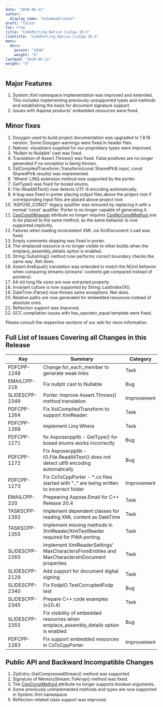 ```yaml
---
date: "2020-06-11"
author:
  display_name: "muhammadrizwan"
draft: "false"
toc: true
title: "CodePorting.Native Cs2Cpp 20.5"
linktitle: "CodePorting.Native Cs2Cpp 20.5"
menu:
  docs:
    parent: "2020"
    weight: "8"
lastmod: "2020-06-11"
weight: "8"
---
```


## Major Features ##

1. System::Xml namespace implementation was improved and extended. This includes implementing previously unsupported types and methods and establishing the basis for document signature support.
1. Issues with Aspose products' embedded resources were fixed.

## Minor fixes ##

1. Doxygen used to build project documentation was upgraded to 1.8.18 version. Some Doxygen warnings were fixed in header files.
1. Natives' visualizers supplied for our proprietary types were improved.
1. 'Nullptr to Nullable<T>' cast was fixed.
1. Translation of Assert.Throws() was fixed. False positives are no longer generated if no exception is being thrown.
1. XslCompiledTransform::Transform(const SharedPtr<XmlReader>& input, const SharedPtr<XmlWriter>& results) was implemented.
1. 'Where' LINQ extension method was supported by the porter.
1. GetType() was fixed for boxed enums.
1. File::ReadAllText() now detects UTF-8 encoding automatically.
1. A bug was fixed in porter placing output files above the project root if corresponding input files are placed above project root.
1. 'ASPOSE_CONST' legacy qualifier was removed by replacing it with a normal 'const' qualifier. Porter is no longer capable of generating it.
1. [CppConstWrapper](https://docs.codeporting.com/native/cs2cpp/developer-guide/codeporting-native-cs2cpp-attributes/#HCppConstWrapper) attribute no longer requires [CppNoConstMethod ](https://docs.codeporting.com/native/cs2cpp/developer-guide/codeporting-native-cs2cpp-attributes/#HCppConstMethod-1)one to be placed to the same method, as the same behavior is now supported implicitly.
1. Failures when loading inconsistent XML via XmlDocument::Load was fixed.
1. Empty comments skipping was fixed in porter.
1. The emplaced resource is no longer visible to other builds when the emplace_assembly_details option is enabled.
1. String::Substring() method now performs correct boundary checks the same way .Net does.
1. Assert.AreEqual() translation was extended to match the NUnit behavior when comparing streams (streams' contents get compared instead of pointers).
1. 64-bit long file sizes are now extracted properly.
1. Invariant cutlure is now supported by String::LastIndexOf().
1. DateTime::Parse() now throws same exceptions .Net does.
1. Relative paths are now generated for embedded resources instead of absolute ones.
1. Reflection support was improved.
1. GCC compilation issues with has_operator_equal template were fixed.

Please consult the respective sections of our wiki for more information.

## Full List of Issues Covering all Changes in this Release ##

| Key | Summary | Category
---| ---|  ---|
|PDFCPP-1248|Change for_each_member to generate weak links|Task
|EMAILCPP-218|Fix nullptr cast to Nullable|Bug
|SLIDESCPP-2349|Porter: Improve Assert.Throws() method translation|Improvement
|PDFCPP-1264|Fix XslCompiledTransform to support XmlReader.|Task
|PDFCPP-1269|implement Linq Where|Task
|PDFCPP-1271|fix Asposecpplib - GetType() for boxed enums works incorrectly|Bug
|PDFCPP-1272|Fix Asposecpplib - IO.File.ReadAllText() does not detect utf8 encoding automatically|Bug
|PDFCPP-1273|Fix CsToCppPorter - *.cs files started with "\.." are being written to incorrect folder|Improvement
|EMAILCPP-220|Prepearing Aspose.Email for C++ Release 20.4|Task
|TASKSCPP-1392|Implement dependent classes for reading XML content as DateTime|Task
|TASKSCPP-1355|Implement missing methods in XmlReader/XmlTextReader required for PWA porting.|Task
|SLIDESCPP-2265|Implement XmlReaderSettings' MaxCharactersFromEntities and MaxCharactersInDocument properties|Task
|SLIDESCPP-2129|Add support for document digital signing|Task
|SLIDESCPP-2340|Fix FodpIO.TestCorruptedFodp test|Bug
|SLIDESCPP-2345|Prepare C++ code examples (v20.4)|Task
|SLIDESCPP-2355|Fix visibility of embedded resources when emplace_assembly_details option is enabled|Bug
|PDFCPP-1283|Fix support embedded resources in CsToCppPorter|Improvement

## Public API and Backward Incompatible Changes ##

1. ZipEntry::GetCompressedStream() method was supported.
1. Signature of MemoryStream::ToArray() method was fixed.
1. The [CppConstMethod ](https://docs.codeporting.com/native/cs2cpp/developer-guide/codeporting-native-cs2cpp-attributes/#HCppConstMethod)attribute no longer supports boolean arguments.
1. Some previously unimplemented methods and types are now supported in System::Xml namespace.
1. Reflection-related class support was improved.
